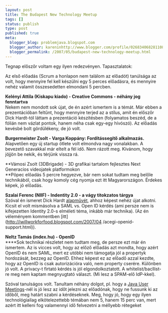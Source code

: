 ```yaml
---
layout: post
title: The Budapest New Technology Meetup
tags: []
status: publish
type: post
published: true
meta:
  blogger_blog: problemjava.blogspot.com
  blogger_author: kareninhttp://www.blogger.com/profile/02683406828110839343noreply@blogger.com
  blogger_permalink: /2007/05/budapest-new-technology-meetup.html
---
```

Tegnap előszőr voltam egy ilyen redezvényen. Tapasztalatok:

  
Az első előadás (Scrum a honlapon nem találom az előadót) tanúlsága az volt,
hogy mennyire fel kell készülni egy 5 perces előadásra, és mennyire nehéz
valamit összesedetten elmondani 5 percben.

  
**Kelényi Attila (Kiskapu kiado) - Creative Commons - néhány jog fenntartva**  
Nekem nem mondott sok újat, de én azért ismertem is a témát. Már ebben a
prezentációban feltűnt, hogy mennyire terjed az a stílus, amit én előszőr Dick
Hardt-tól láttam a prezentáció készítésben (folyamatos beszéd, de a fólián nem
vázlat pontok, hanem néha csak egy-egy hívószó). Az előadás kevésbé bolt
gördülékeny, de jó volt.

  
**Burgermeister Zsolt - Varga Koppány: Fordítássegítő alkalmazás.**  
Alapvetően egy új startup ötlete volt elmondva nagy vonalakban. A bevezető
szavakkal már eltelt a fél idő. Nem rázott meg. Kívánom, hogy jöjjön be nekik,
és térjünk vissza rá.

  
**Vámosi Zsolt (3DBrigade) - 3D grafikai tartalom fejlesztes Next Generacios videojatek platformokon  
**Pöpec előadás 5 percre hegyezve, bár nem sokat tudtam meg belőle technikából, csak hogy komoly cég nyomja ezt itt Magyarországon. Érdekes képek, jó előadás.   
  
**Szalai Ferenc (NIIF) - Indentity 2.0 - a vágy titokzatos tárgya**  
Szóval én ismeret Dick Hardt
[alapművét](http://www.identity20.com/media/OSCON2005/), ahhoz képest nehéz
újat alkotni. Kicsit el volt mismásolva a SAML vs. Open ID kérdés (ami persze
nem is kifejezetten Identity 2.0-s elméleti téma, inkább már technika). (Az én
véleményem kommentben [itt](http://iwillworkforfood.blogspot.com/2007/04
/acegi-openid-support.html)).

  
**Neltz Tamás (index.hu) - OpenID**  
****Sok technikai részletet nem tudtam meg, de persze ezt már én ismertem. Az is vicces volt, hogy az előző előadás azt mondta, hogy azért OpenID és nem SAML, mert ez utóbbi nem támogatja jól a propertyk hordozását, bezzeg az OpenID. Ehhez képest ez az előadő azzal kezdte, hogy az OpenID is csak autorizációra való, nem property cserére. Különben jó volt. A privacy-t firtató kérdés is jól elgondolkoztatott. A whitelist/bacllist-re meg nem kaptam megnyugtató választ. (Mi lesz a SPAM-elő IdP-kkel).   
  
Szóval tanulságos volt. Tanultam néhány dolgot, pl. hogy a [Java User
Meetings](http://jum.anzix.hu)-nél is jó lesz az időt jelezni az előadónak,
hogy ne fussunk ki az időből, meg határt szabni a kérdéseknek. Meg, hogy jó,
hogy egy ilyen technológiailag elkötelezettebb témában nem 5, hanem 15 perc
van, mert azért itt kelleni fog valamennyi idő felvezetni a méllyebb rétegeket

